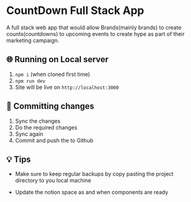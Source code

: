 # CountDown Full Stack App

A full stack web app that would allow Brands(mainly brands) to create counts(countdowns) to upcoming events to create hype as part of their marketing campaign.

## 🌐 Running on Local server

1. `npm i` (when cloned first time)
2. `npm run dev`
3. Site will be live on `http://localhost:3000`

## 🌳 Committing changes

1. Sync the changes
2. Do the required changes
3. Sync again
4. Commit and push the to Github

## 💡 Tips

- Make sure to keep regular backups by copy pasting the project directory to you local machine

- Update the notion space as and when components are ready
